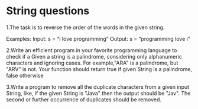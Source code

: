 # String questions
1.The task is to reverse the order of the words in the given string.

Examples:
Input: s = “i love programming”
Output: s = “programming love i”

2.Write an efficient program in your favorite programming language to check if a Given a string is a palindrome, considering only alphanumeric characters and ignoring cases. For example,"ARA" is a palindrome, but "ARV" is not. Your function should return true if given String is a palindrome, false otherwise

3.Write a program to remove all the duplicate characters from a given input String, like, if the given String is "Java" then the output should be "Jav". The second or further occurrence of duplicates should be removed.